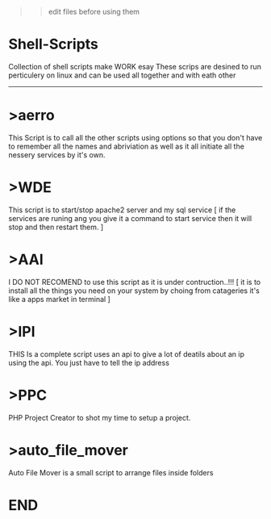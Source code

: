 >> edit files before using them

# Shell-Scripts
Collection of shell scripts make WORK esay 
These scrips are desined to run perticulery on linux  and can be used all together and with eath other
<hr />

# >aerro
This Script is to call all the other scripts using options so that you don't have to remember 
all the names and abriviation as well as it all initiate all the nessery services by it's own.

# >WDE
This script is to start/stop apache2 server  and my sql service 
[ if the services are runing ang you give it a command to start service then it will stop and then restart them. ]

# >AAI
I DO NOT RECOMEND to use this script as it is under contruction..!!!
[ it is to install all the things you need on your system by choing from catageries it's like a apps market in terminal ]

# >IPI
THIS Is a complete script uses an api to give a lot of deatils about an ip using the api.
You just have to tell the ip address

# >PPC
PHP Project Creator to shot my time to setup a project. 

# >auto_file_mover
Auto File Mover is a small script to arrange files inside folders

# END
